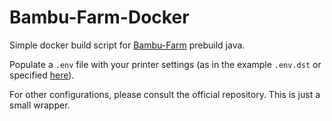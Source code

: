 # Bambu-Farm-Docker

Simple docker build script for [Bambu-Farm](https://github.com/TFyre/bambu-farm) prebuild java.

Populate a `.env` file with your printer settings (as in the example `.env.dst` or specified [here](https://github.com/TFyre/bambu-farm?tab=readme-ov-file#minimal-config)).

For other configurations, please consult the official repository. This is just a small wrapper.
